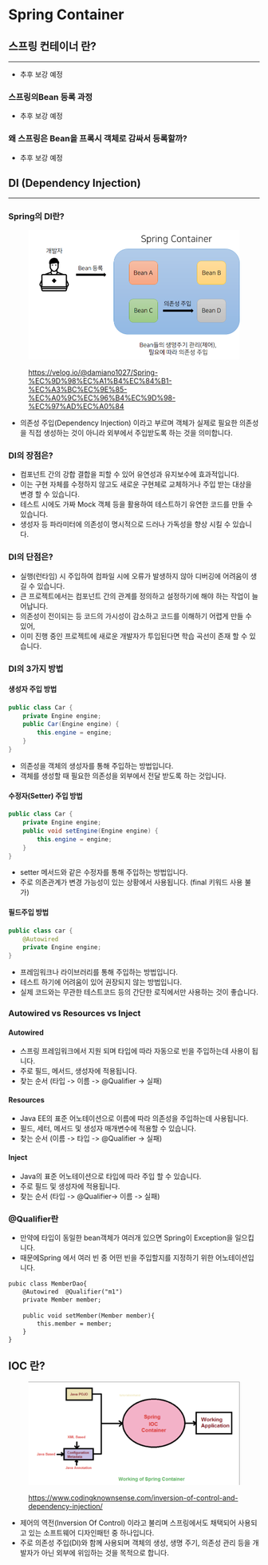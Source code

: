# Spring Container

## 스프링 컨테이너 란?

***

* 추후 보강 예정

### 스프링의Bean 등록 과정

* 추후 보강 예정

### 왜 스프링은 Bean을 프록시 객체로 감싸서 등록할까?

* 추후 보강 예정



## DI (Dependency Injection)

***

### Spring의 DI란?

<figure><img src="../../.gitbook/assets/image (104).png" alt="" width="563"><figcaption><p><a href="https://velog.io/@damiano1027/Spring-%EC%9D%98%EC%A1%B4%EC%84%B1-%EC%A3%BC%EC%9E%85-%EC%A0%9C%EC%96%B4%EC%9D%98-%EC%97%AD%EC%A0%84">https://velog.io/@damiano1027/Spring-%EC%9D%98%EC%A1%B4%EC%84%B1-%EC%A3%BC%EC%9E%85-%EC%A0%9C%EC%96%B4%EC%9D%98-%EC%97%AD%EC%A0%84</a></p></figcaption></figure>

* 의존성 주입(Dependency Injection) 이라고 부르며 객체가 실제로 필요한 의존성을 직접 생성하는 것이 아니라 외부에서 주입받도록 하는 것을 의미합니다.



### DI의 장점은?

* 컴포넌트 간의 강합 결합을 피할 수 있어 유연성과 유지보수에 효과적입니다.
* 이는 구현 자체를 수정하지 않고도 새로운 구현체로 교체하거나 주입 받는 대상을 변경 할 수 있습니다.
* 테스트 시에도 가짜 Mock 객체 등을 활용하여 테스트하기 유연한 코드를 만들 수 있습니다.
* 생성자 등 파라미터에 의존성이 명시적으로 드러나 가독성을 향상 시킬 수 있습니다.



### DI의 단점은?

* 실행(런타임) 시 주입하여 컴파일 시에 오류가 발생하지 않아 디버깅에 어려움이 생길 수 있습니다.
* 큰 프로젝트에서는 컴포넌트 간의 관계를 정의하고 설정하기에 해야 하는 작업이 늘어납니다.
* 의존성이 전이되는 등 코드의 가시성이 감소하고 코드를 이해하기 어렵게 만들 수 있어,&#x20;
* 이미 진행 중인 프로젝트에 새로운 개발자가 투입된다면 학습 곡선이 존재 할 수 있습니다.



### DI의 3가지 방법

#### 생성자 주입 방법

```java
public class Car { 
    private Engine engine;
    public Car(Engine engine) {
        this.engine = engine;
    }
}
```

* 의존성을 객체의 생성자를 통해 주입하는 방법입니다.
* 객체를 생성할 때 필요한 의존성을 외부에서 전달 받도록 하는 것입니다.

#### 수정자(Setter) 주입  방법

```java
public class Car {
    private Engine engine;
    public void setEngine(Engine engine) {
        this.engine = engine;
    }
}
```

* setter 메서드와 같은 수정자를 통해 주입하는 방법입니다.
* 주로 의존관계가 변경 가능성이 있는 상황에서 사용됩니다. (final 키워드 사용 불가)

#### 필드주입 방법

```java
public class car { 
    @Autowired
    private Engine engine;
}
```

* 프레임워크나 라이브러리를 통해 주입하는 방법입니다.
* 테스트 하기에 어려움이 있어 권장되지 않는 방법입니다.
* 실제 코드와는 무관한 테스트코드 등의 간단한 로직에서만 사용하는 것이 좋습니다.



### Autowired vs Resources vs Inject

#### Autowired

* 스프링 프레임워크에서 지원 되며 타입에 따라 자동으로 빈을 주입하는데 사용이 됩니다.
* 주로 필드, 메서드, 생성자에 적용됩니다.
* 찾는 순서 (타입 -> 이름 -> @Qualifier -> 실패)

#### Resources

* Java EE의 표준 어노테이션으로 이름에 따라 의존성을 주입하는데 사용됩니다.
* 필드, 세터, 메서드 및 생성자 매개변수에 적용할 수 있습니다.
* 찾는 순서 (이름 -> 타입 -> @Qualifier -> 실패)

#### Inject

* Java의 표준 어노테이션으로 타입에 따라 주입 할 수 있습니다.
* 주로 필드 및 생성자에 적용됩니다.
* 찾는 순서 (타입 -> @Qualifier-> 이름 -> 실패)



### @Qualifier란

* 만약에 타입이 동일한 bean객체가 여러개 있으면 Spring이 Exception을 일으킵니다.
* 때문에Spring 에서 여러 빈 중 어떤 빈을 주입할지를 지정하기 위한 어노테이션입니다.

```null
pubic class MemberDao{  
    @Autowired  @Qualifier("m1")
    private Member member;       

    public void setMember(Member member){      
        this.member = member;  
    }
}

```

## IOC 란?

<figure><img src="../../.gitbook/assets/image (105).png" alt=""><figcaption><p><a href="https://www.codingknownsense.com/inversion-of-control-and-dependency-injection/">https://www.codingknownsense.com/inversion-of-control-and-dependency-injection/</a></p></figcaption></figure>

* 제어의 역전(Inversion Of Control) 이라고 불리며 스프링에서도 채택되어 사용되고 있는 소프트웨어 디자인패턴 중 하나입니다.
* 주로 의존성 주입(DI)와 함께 사용되며 객체의 생성, 생명 주기, 의존성 관리 등을 개발자가 아닌 외부에 위임하는 것을 목적으로 합니다.



###
